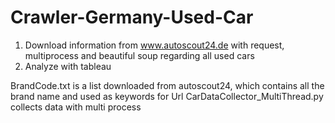 # Crawler-Germany-Used-Car
1. Download information from www.autoscout24.de with request, multiprocess and beautiful soup regarding all used cars
2. Analyze with tableau

BrandCode.txt  is a list downloaded from autoscout24, which contains all the brand name and used as keywords for Url
CarDataCollector_MultiThread.py  collects data with multi process
